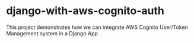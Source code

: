 # django-with-aws-cognito-auth
This project demonstrates how we can integrate AWS Cognito User/Token Management system in a Django App
